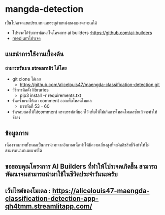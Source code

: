 # mangda-detection
เป็นโปคเจคแยกประเภท และระบุตำแหน่งของแมงดาทะเลได้
* โปรเจคได้รับการพัฒนาในโครงการ ai builders :https://github.com/ai-builders
* [mediumโปรเจค](https://medium.com/@phakkhaphonartburai/ai-%E0%B9%81%E0%B8%A2%E0%B8%81%E0%B9%81%E0%B8%A2%E0%B8%B0%E0%B9%81%E0%B8%A1%E0%B8%87%E0%B8%94%E0%B8%B2%E0%B8%88%E0%B8%B2%E0%B8%99-%E0%B8%81%E0%B8%B1%E0%B8%9A-%E0%B9%81%E0%B8%A1%E0%B8%87%E0%B8%94%E0%B8%B2%E0%B8%9E%E0%B8%B4%E0%B8%A9-784bf470c592)
## แนะนำการใช้งานเบื้องต้น 
### สามารถรันบน streamlit ได้โดย
* git clone ได้เลย
  * https://github.com/alicelouis47/maengda-classification-detection.git
* วิธีการติดตั้ง libraries 
  * pip3 install -r requirements.txt
* รันครั้งแรกให้เอา comment ออกเพื่อโหลดโมเดล
  * บรรทัดที่ 53 - 60
* รันรอบสองให้ใส่comment ตรงบรรทัดที่บอกไว้ เพื่อให้ไม่เกิดการโหลดโมเดลซ้ำแล้วจะทำให้ช้าลง

## ข้อมูลภาพ
เนื่องจากภาพทั้งหมดเป็นการนำมาจากอินเทอเน็ตทำให้มีความเสี่ยงสูงที่จะผิดลิขสิทธิ์จึงทำให้ไม่สามารถนำมาเผยแพร่ได้
## ขอขอบคุณโครงการ AI Builders ที่ทำให้โปรเจคเกิดขึ้น สามารถพัฒนาจนสามารถนำมาใช้ในชีวิตประจำวันนะครับ
## เว็บไซต์ของโมเดล : https://alicelouis47-maengda-classification-detection-app-qh4tmm.streamlitapp.com/
